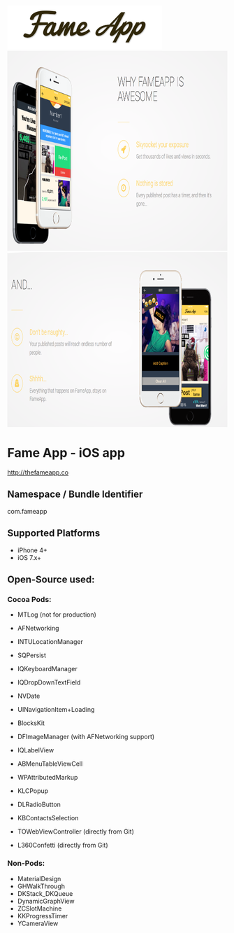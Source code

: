 <img src="text_logo_black.png" height=100>

<img src="promo_2.png" height="457">
<img src="promo_1.png" height="400">

# Fame App - iOS app
http://thefameapp.co

## Namespace / Bundle Identifier
com.fameapp


## Supported Platforms
- iPhone 4+
- iOS 7.x+


## Open-Source used:
### Cocoa Pods:
- MTLog (not for production)

- AFNetworking
- INTULocationManager
- SQPersist
- IQKeyboardManager
- IQDropDownTextField
- NVDate
- UINavigationItem+Loading
- BlocksKit

- DFImageManager (with AFNetworking support)

- IQLabelView
- ABMenuTableViewCell
- WPAttributedMarkup
- KLCPopup
- DLRadioButton
- KBContactsSelection

- TOWebViewController (directly from Git)
- L360Confetti (directly from Git)

### Non-Pods:
- MaterialDesign
- GHWalkThrough
- DKStack_DKQueue
- DynamicGraphView
- ZCSlotMachine
- KKProgressTimer
- YCameraView
